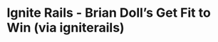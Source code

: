 <!--
id: 1016063183
link: http://tumblr.atmos.org/post/1016063183/ignite-rails-brian-dolls-get-fit-to-win-via
slug: ignite-rails-brian-dolls-get-fit-to-win-via
date: Thu Aug 26 2010 14:19:39 GMT-0700 (PDT)
publish: 2010-08-026
tags: 
title: Ignite Rails - Brian Doll&#8217;s Get Fit to Win (via igniterails)
-->


Ignite Rails - Brian Doll&#8217;s Get Fit to Win (via igniterails)
==================================================================



